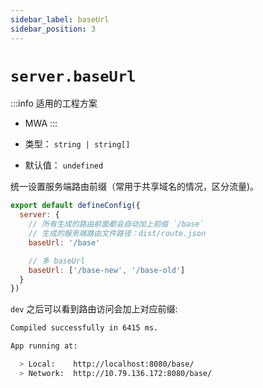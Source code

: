 ```yaml
---
sidebar_label: baseUrl
sidebar_position: 3
---
```


# `server.baseUrl`

:::info 适用的工程方案
* MWA
:::

* 类型： `string | string[]`
* 默认值： `undefined`


统一设置服务端路由前缀（常用于共享域名的情况，区分流量)。

```js title="modern.config.js"
export default defineConfig({
  server: {
    // 所有生成的路由前面都会自动加上前缀 `/base`
    // 生成的服务端路由文件路径：dist/route.json
    baseUrl: '/base'

    // 多 baseUrl
    baseUrl: ['/base-new', '/base-old']
  }
})
```

`dev` 之后可以看到路由访问会加上对应前缀:

```bash
Compiled successfully in 6415 ms.

App running at:

  > Local:    http://localhost:8080/base/
  > Network:  http://10.79.136.172:8080/base/
```
